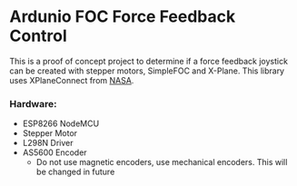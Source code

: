 # Ardunio FOC Force Feedback Control

This is a proof of concept project to determine if a force feedback joystick can be created with stepper motors, SimpleFOC and X-Plane. This library uses XPlaneConnect from [NASA](https://github.com/nasa/XPlaneConnect). 

### Hardware:
- ESP8266 NodeMCU
- Stepper Motor
- L298N Driver
- AS5600 Encoder
  - Do not use magnetic encoders, use mechanical encoders. This will be changed in future
